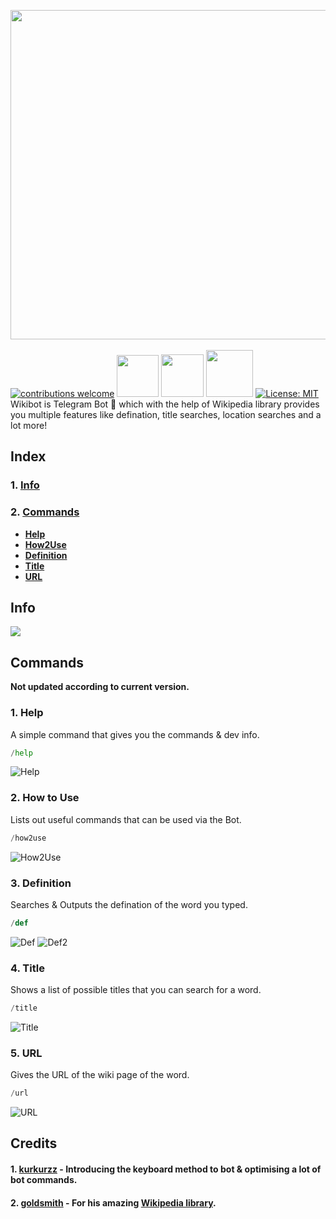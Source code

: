 [<img src="https://github.com/themagicalmammal/WikiBot/blob/master/Resources/logo.gif" width='527'/> <br /><br />](https://github.com/themagicalmammal/WikiBot)
[![contributions welcome](https://img.shields.io/badge/contributions-welcome-brightgreen.svg?style=flat)](https://github.com/themagicalmammal/WikiBot/pulls)
[<img src="https://img.shields.io/badge/python%20-%2314354C.svg?&style=for-the-badge&logo=python&logoColor=white" width='67'/>](https://www.python.org/)
[<img src="https://img.shields.io/badge/heroku%20-%23430098.svg?&style=for-the-badge&logo=heroku&logoColor=white" width='68'/>](https://id.heroku.com/login)
[<img src="https://img.shields.io/badge/firebase%20-%23039BE5.svg?&style=for-the-badge&logo=firebase" width='75'/>](https://firebase.google.com/)
[![License: MIT](https://img.shields.io/badge/License-MIT-yellow.svg)](https://github.com/themagicalmammal/WikiBot/blob/master/LICENSE)
<br />
Wikibot is Telegram Bot 🤖 which with the help of Wikipedia library provides you multiple features like defination, title searches, location searches and a lot more!

## Index

### 1. [Info](https://github.com/themagicalmammal/WikiBot#info)

### 2. [Commands](https://github.com/themagicalmammal/WikiBot#bot-commands)
- **[Help](https://github.com/themagicalmammal/WikiBot#1-help)**
- **[How2Use](https://github.com/themagicalmammal/WikiBot#2-how-to-use)**
- **[Definition](https://github.com/themagicalmammal/WikiBot#3-definition)**
- **[Title](https://github.com/themagicalmammal/WikiBot#4-title)**
- **[URL](https://github.com/themagicalmammal/WikiBot#5-url)**

## Info
[<img src="https://github.com/themagicalmammal/WikiBot/blob/master/References/info.PNG" />](https://telegram.me/pro_wikibot) <br />

## Commands
**Not updated according to current version.**
### 1. Help
A simple command that gives you the commands & dev info.
```python
/help
```

![Help](https://github.com/themagicalmammal/WikiBot/blob/master/References/help.PNG)

### 2. How to Use
Lists out useful commands that can be used via the Bot.
```python
/how2use
```

![How2Use](https://github.com/themagicalmammal/WikiBot/blob/master/References/how2use.PNG)

### 3. Definition
Searches & Outputs the defination of the word you typed.
```python
/def
```

![Def](https://github.com/themagicalmammal/WikiBot/blob/master/References/definition.PNG)
![Def2](https://github.com/themagicalmammal/WikiBot/blob/master/References/definition2.PNG)

### 4. Title
Shows a list of possible titles that you can search for a word.
```python
/title
```

![Title](https://github.com/themagicalmammal/WikiBot/blob/master/References/title.PNG)

### 5. URL
Gives the URL of the wiki page of the word.
```python
/url
```

![URL](https://github.com/themagicalmammal/WikiBot/blob/master/References/url.PNG)

## Credits

#### 1. [kurkurzz](https://github.com/kurkurzz) - Introducing the keyboard method to bot & optimising a lot of bot commands.

#### 2. [goldsmith](https://github.com/goldsmith) - For his amazing [Wikipedia library](https://github.com/goldsmith/Wikipedia).

